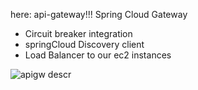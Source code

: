 here: api-gateway!!!
Spring Cloud Gateway
 - Circuit breaker integration
 - springCloud Discovery client
 - Load Balancer to our ec2 instances

![apigw descr](/src/img/readme.jpg)